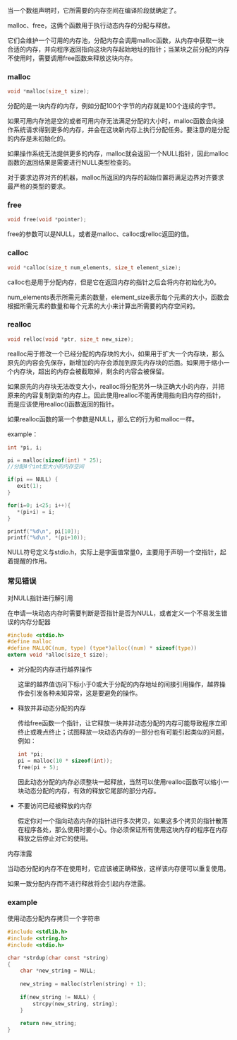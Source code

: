 当一个数组声明时，它所需要的内存空间在编译阶段就确定了。



malloc、free，这俩个函数用于执行动态内存的分配与释放。

它们会维护一个可用的内存池，分配内存会调用malloc函数，从内存中获取一块合适的内存，并向程序返回指向这块内存起始地址的指针；当某块之前分配的内存不使用时，需要调用free函数来释放这块内存。



### malloc

```c
void *malloc(size_t size);
```

分配的是一块内存的内存，例如分配100个字节的内存就是100个连续的字节。

如果可用内存池是空的或者可用内存无法满足分配的大小时，malloc函数会向操作系统请求得到更多的内存，并会在这块新内存上执行分配任务。要注意的是分配的内存是未初始化的。

如果操作系统无法提供更多的内存，malloc就会返回一个NULL指针，因此malloc函数的返回结果是需要进行NULL类型检查的。

对于要求边界对齐的机器，malloc所返回的内存的起始位置将满足边界对齐要求最严格的类型的要求。



### free

```c
void free(void *pointer);
```

free的参数可以是NULL，或者是malloc、calloc或relloc返回的值。



### calloc

```c
void *calloc(size_t num_elements, size_t element_size);
```

calloc也是用于分配内存，但是它在返回内存的指针之后会将内存初始化为0。

num_elements表示所需元素的数量，element_size表示每个元素的大小，函数会根据所需元素的数量和每个元素的大小来计算出所需要的内存空间的。



### realloc

```c
void relloc(void *ptr, size_t new_size);
```

realloc用于修改一个已经分配的内存块的大小，如果用于扩大一个内存块，那么原先的内容会先保存，新增加的内存会添加到原先内存块的后面。如果用于缩小一个内存块，超出的内存会被截取掉，剩余的内容会被保留。

如果原先的内存块无法改变大小，realloc将分配另外一块正确大小的内存，并把原来的内容复制到新的内存上。因此使用realloc不能再使用指向旧内存的指针，而是应该使用realloc()函数返回的指针。

如果realloc函数的第一个参数是NULL，那么它的行为和malloc一样。



example：

 ```c
int *pi, i;

pi = malloc(sizeof(int) * 25);
//分配4个int型大小的内存空间

if(pi == NULL) {
    exit(1);
}

for(i=0; i<25; i++){
    *(pi+i) = i;
}

printf("%d\n", pi[10]);
printf("%d\n", *(pi+10));
 ```

NULL符号定义与stdio.h，实际上是字面值常量0，主要用于声明一个空指针，起着提醒的作用。





### 常见错误

对NULL指针进行解引用

在申请一块动态内存时需要判断是否指针是否为NULL，或者定义一个不易发生错误的内存分配器

```c
#include <stdio.h>
#define malloc
#define MALLOC(num, type) (type*)alloc((num) * sizeof(type))
extern void *alloc(size_t size);
```



- 对分配的内存进行越界操作

  这里的越界值访问下标小于0或大于分配的内存地址的间接引用操作，越界操作会引发各种未知异常，这是要避免的操作。



- 释放并非动态分配的内存

  传给free函数一个指针，让它释放一块并非动态分配的内存可能导致程序立即终止或晚点终止；试图释放一块动态内存的一部分也有可能引起类似的问题，例如：

  ```c
  int *pi;
  pi = malloc(10 * sizeof(int));
  free(pi + 5);
  ```

  因此动态分配的内存必须整块一起释放，当然可以使用realloc函数可以缩小一块动态分配的内存，有效的释放它尾部的部分内存。



- 不要访问已经被释放的内存

  假定你对一个指向动态内存的指针进行多次拷贝，如果这多个拷贝的指针散落在程序各处，那么使用时要小心。你必须保证所有使用这块内存的程序在内存释放之后停止对它的使用。





内存泄露

当动态分配的内存不在使用时，它应该被正确释放，这样该内存便可以重复使用。

如果一致分配内存而不进行释放将会引起内存泄露。







### example

使用动态分配内存拷贝一个字符串

```c
#include <stdlib.h>
#include <string.h>
#include <stdio.h>

char *strdup(char const *string)
{
    char *new_string = NULL;
    
    new_string = malloc(strlen(string) + 1);
    
    if(new_string != NULL) {
        strcpy(new_string, string);
    }
    
    return new_string;
}
```



